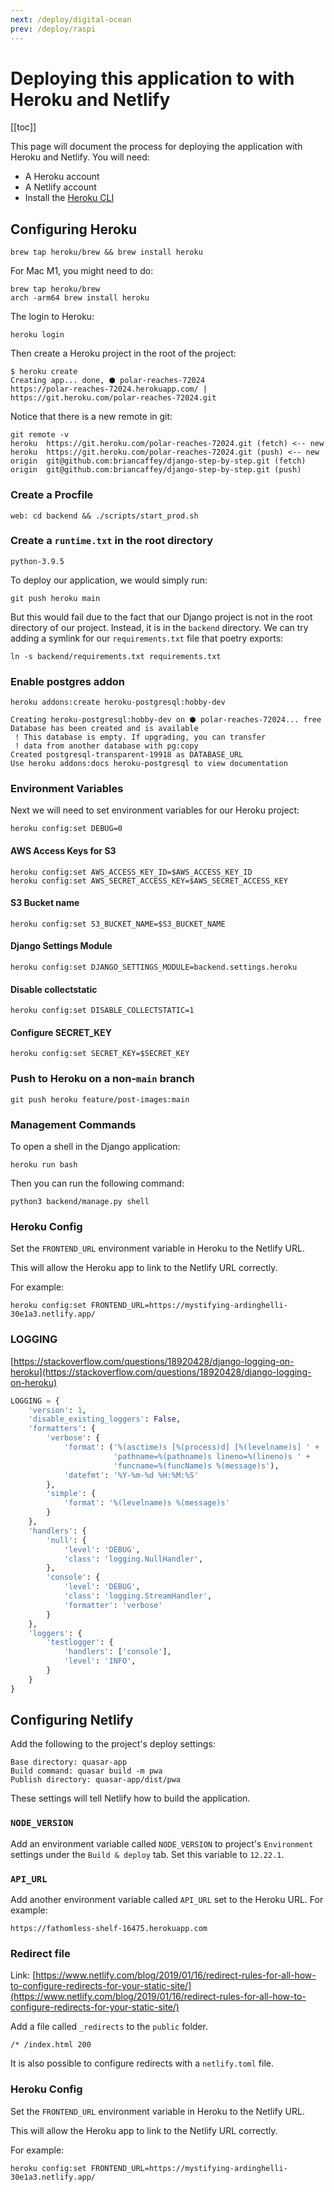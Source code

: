 ```yaml
---
next: /deploy/digital-ocean
prev: /deploy/raspi
---
```


# Deploying this application to with Heroku and Netlify

[[toc]]

This page will document the process for deploying the application with Heroku and Netlify. You will need:

- A Heroku account
- A Netlify account
- Install the [Heroku CLI](https://devcenter.heroku.com/articles/heroku-cli)

## Configuring Heroku

```
brew tap heroku/brew && brew install heroku
```

For Mac M1, you might need to do:

```
brew tap heroku/brew
arch -arm64 brew install heroku
```

The login to Heroku:

```
heroku login
```

Then create a Heroku project in the root of the project:

```
$ heroku create
Creating app... done, ⬢ polar-reaches-72024
https://polar-reaches-72024.herokuapp.com/ | https://git.heroku.com/polar-reaches-72024.git
```

Notice that there is a new remote in git:

```
git remote -v
heroku  https://git.heroku.com/polar-reaches-72024.git (fetch) <-- new
heroku  https://git.heroku.com/polar-reaches-72024.git (push) <-- new
origin  git@github.com:briancaffey/django-step-by-step.git (fetch)
origin  git@github.com:briancaffey/django-step-by-step.git (push)
```

### Create a Procfile

```
web: cd backend && ./scripts/start_prod.sh
```

### Create a `runtime.txt` in the root directory

```
python-3.9.5
```

To deploy our application, we would simply run:

```
git push heroku main
```

But this would fail due to the fact that our Django project is not in the root directory of our project. Instead, it is in the `backend` directory. We can try adding a symlink for our `requirements.txt` file that poetry exports:

```
ln -s backend/requirements.txt requirements.txt
```

### Enable postgres addon

```
heroku addons:create heroku-postgresql:hobby-dev
```

```
Creating heroku-postgresql:hobby-dev on ⬢ polar-reaches-72024... free
Database has been created and is available
 ! This database is empty. If upgrading, you can transfer
 ! data from another database with pg:copy
Created postgresql-transparent-19918 as DATABASE_URL
Use heroku addons:docs heroku-postgresql to view documentation
```

### Environment Variables

Next we will need to set environment variables for our Heroku project:

```
heroku config:set DEBUG=0
```

#### AWS Access Keys for S3

```
heroku config:set AWS_ACCESS_KEY_ID=$AWS_ACCESS_KEY_ID
heroku config:set AWS_SECRET_ACCESS_KEY=$AWS_SECRET_ACCESS_KEY
```

#### S3 Bucket name

```
heroku config:set S3_BUCKET_NAME=$S3_BUCKET_NAME
```

#### Django Settings Module

```
heroku config:set DJANGO_SETTINGS_MODULE=backend.settings.heroku
```

#### Disable collectstatic

```
heroku config:set DISABLE_COLLECTSTATIC=1
```

#### Configure SECRET_KEY

```
heroku config:set SECRET_KEY=$SECRET_KEY
```

### Push to Heroku on a non-`main` branch

```
git push heroku feature/post-images:main
```

### Management Commands

To open a shell in the Django application:

```
heroku run bash
```

Then you can run the following command:

```
python3 backend/manage.py shell
```

### Heroku Config

Set the `FRONTEND_URL` environment variable in Heroku to the Netlify URL.

This will allow the Heroku app to link to the Netlify URL correctly.

For example:

```
heroku config:set FRONTEND_URL=https://mystifying-ardinghelli-30e1a3.netlify.app/
```

### LOGGING

[https://stackoverflow.com/questions/18920428/django-logging-on-heroku](https://stackoverflow.com/questions/18920428/django-logging-on-heroku)

```python
LOGGING = {
    'version': 1,
    'disable_existing_loggers': False,
    'formatters': {
        'verbose': {
            'format': ('%(asctime)s [%(process)d] [%(levelname)s] ' +
                       'pathname=%(pathname)s lineno=%(lineno)s ' +
                       'funcname=%(funcName)s %(message)s'),
            'datefmt': '%Y-%m-%d %H:%M:%S'
        },
        'simple': {
            'format': '%(levelname)s %(message)s'
        }
    },
    'handlers': {
        'null': {
            'level': 'DEBUG',
            'class': 'logging.NullHandler',
        },
        'console': {
            'level': 'DEBUG',
            'class': 'logging.StreamHandler',
            'formatter': 'verbose'
        }
    },
    'loggers': {
        'testlogger': {
            'handlers': ['console'],
            'level': 'INFO',
        }
    }
}
```

## Configuring Netlify

Add the following to the project's deploy settings:

```
Base directory: quasar-app
Build command: quasar build -m pwa
Publish directory: quasar-app/dist/pwa
```

These settings will tell Netlify how to build the application.

### `NODE_VERSION`

Add an environment variable called `NODE_VERSION` to project's `Environment` settings under the `Build & deploy` tab. Set this variable to `12.22.1`.

### `API_URL`

Add another environment variable called `API_URL` set to the Heroku URL. For example:

```
https://fathomless-shelf-16475.herokuapp.com
```

### Redirect file

Link: [https://www.netlify.com/blog/2019/01/16/redirect-rules-for-all-how-to-configure-redirects-for-your-static-site/](https://www.netlify.com/blog/2019/01/16/redirect-rules-for-all-how-to-configure-redirects-for-your-static-site/)

Add a file called `_redirects` to the `public` folder.

```
/* /index.html 200
```

It is also possible to configure redirects with a `netlify.toml` file.

### Heroku Config

Set the `FRONTEND_URL` environment variable in Heroku to the Netlify URL.

This will allow the Heroku app to link to the Netlify URL correctly.

For example:

```
heroku config:set FRONTEND_URL=https://mystifying-ardinghelli-30e1a3.netlify.app/
```